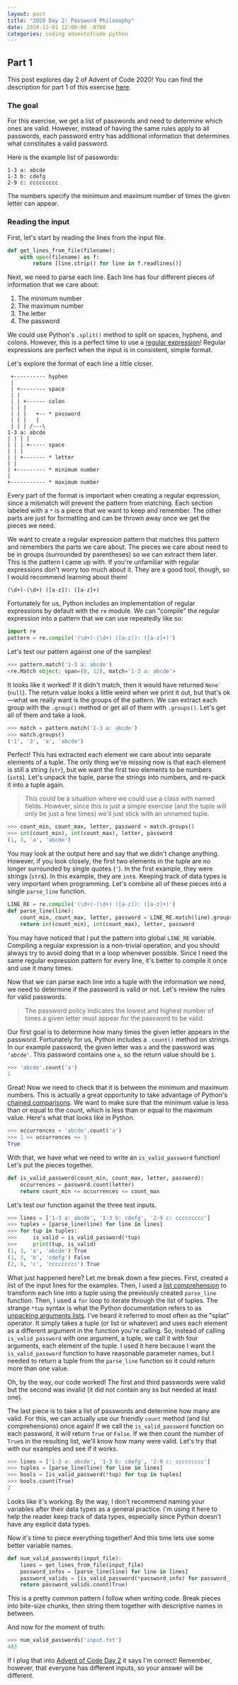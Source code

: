 ```yaml
---
layout: post
title: "2020 Day 2: Password Philosophy"
date: 2020-12-01 12:00:00 -0700
categories: coding adventofcode python
---
```


## Part 1

This post explores day 2 of Advent of Code 2020! You can find the description for part 1 of this exercise
[here](https://adventofcode.com/2020/day/2).


### The goal

For this exercise, we get a list of passwords and need to determine which ones are valid. However, instead of having the
same rules apply to all passwords, each password entry has additional information that determines what constitutes a
valid password.

Here is the example list of passwords:

```text
1-3 a: abcde
1-3 b: cdefg
2-9 c: ccccccccc
```

The numbers specify the minimum and maximum number of times the given letter can appear.


### Reading the input

First, let's start by reading the lines from the input file.

```python
def get_lines_from_file(filename):
    with open(filename) as f:
        return [line.strip() for line in f.readlines()]
```

Next, we need to parse each line. Each line has four different pieces of information that we care about:

  1. The minimum number
  2. The maximum number
  3. The letter
  4. The password

We could use Python's `.split()` method to split on spaces, hyphens, and colons. However, this is a perfect time to use
a [regular expression](https://www.regular-expressions.info/)! Regular expressions are perfect when the input is in
consistent, simple format.

Let's explore the format of each line a little closer.

```text
 +---------- hyphen
 |
 | +-------- space
 | |
 | | +------ colon
 | | |
 | | |   +-- * password
 | | |   |
 | | | /---\
1-3 a: abcde
| | | |
| | | +----- space
| | |
| | +------- * letter
| |
| +--------- * minimum number
|
+----------- * maximum number
```

Every part of the format is important when creating a regular expression, since a mismatch will prevent the pattern from
matching. Each section labeled with a `*` is a piece that we want to keep and remember. The other parts are just for
formatting and can be thrown away once we get the pieces we need.

We want to create a regular expression pattern that matches this pattern and remembers the parts we care about. The
pieces we care about need to be in groups (surrounded by parentheses) so we can extract them later. This is the pattern
I came up with. If you're unfamiliar with regular expressions don't worry too much about it. They are a good tool,
though, so I would recommend learning about them!

```text
(\d+)-(\d+) ([a-z]): ([a-z]+)
```

Fortunately for us, Python includes an implementation of regular expressions by default with the `re` module. We can
"compile" the regular expression into a pattern that we can use repeatedly like so:

```python
import re
pattern = re.compile('(\d+)-(\d+) ([a-z]): ([a-z]+)')
```

Let's test our pattern against one of the samples!

```python
>>> pattern.match('1-3 a: abcde')
<re.Match object; span=(0, 12), match='1-3 a: abcde'>
```

It looks like it worked! If it didn't match, then it would have returned `None` (`null`). The return value looks a
little weird when we print it out, but that's ok—what we really want is the groups of the pattern. We can extract each
group with the `.group()` method or get all of them with `.groups()`. Let's get all of them and take a look.

```python
>>> match = pattern.match('1-3 a: abcde')
>>> match.groups()
('1', '3', 'a', 'abcde')
```

Perfect! This has extracted each element we care about into separate elements of a tuple. The only thing we're missing
now is that each element is still a string (`str`), but we want the first two elements to be numbers (`int`s). Let's
unpack the tuple, parse the strings into numbers, and re-pack it into a tuple again.

> This could be a situation where we could use a class with named fields. However, since this is just a simple exercise
> (and the tuple will only be just a few times) we'll just stick with an unnamed tuple.

```python
>>> count_min, count_max, letter, password = match.groups()
>>> int(count_min), int(count_max), letter, password
(1, 3, 'a', 'abcde')
```

You may look at the output here and say that we didn't change anything. However, if you look closely, the first two
elements in the tuple are no longer surrounded by single quotes (`'`). In the first example, they were strings
(`str`s). In this example, they are `int`s. Keeping track of data types is very important when programming. Let's
combine all of these pieces into a single `parse_line` function.

```python
LINE_RE = re.compile('(\d+)-(\d+) ([a-z]): ([a-z]+)')
def parse_line(line):
    count_min, count_max, letter, password = LINE_RE.match(line).groups()
    return int(count_min), int(count_max), letter, password
```

You may have noticed that I put the pattern into global `LINE_RE` variable. Compiling a regular expression is a
non-trivial operation, and you should always try to avoid doing that in a loop whenever possible. Since I need the same
regular expression pattern for every line, it's better to compile it once and use it many times.

Now that we can parse each line into a tuple with the information we need, we need to determine if the password is valid
or not. Let's review the rules for valid passwords.

> The password policy indicates the lowest and highest number of times a given letter must appear for the password to be
> valid.

Our first goal is to determine how many times the given letter appears in the password. Fortunately for us, Python
includes a `.count()` method on strings. In our example password, the given letter was `a` and the password was
`'abcde'`. This password contains one `a`, so the return value should be `1`.

```python
>>> 'abcde'.count('a')
1
```

Great! Now we need to check that it is between the minimum and maximum numbers. This is actually a great opportunity to
take advantage of Python's [chained comparisons](https://docs.python.org/3/reference/expressions.html#comparisons). We
want to make sure that the minimum value is less than or equal to the count, which is less than or equal to the maximum
value. Here's what that looks like in Python.

```python
>>> occurrences = 'abcde'.count('a')
>>> 1 <= occurrences <= 3
True
```

With that, we have what we need to write an `is_valid_password` function! Let's put the pieces together.

```python
def is_valid_password(count_min, count_max, letter, password):
    occurrences = password.count(letter)
    return count_min <= occurrences <= count_max
```

Let's test our function against the three test inputs.

```python
>>> lines = ['1-3 a: abcde', '1-3 b: cdefg', '2-9 c: ccccccccc']
>>> tuples = [parse_line(line) for line in lines]
>>> for tup in tuples:
>>>     is_valid = is_valid_password(*tup)
>>>     print(tup, is_valid)
(1, 3, 'a', 'abcde') True
(1, 3, 'b', 'cdefg') False
(2, 9, 'c', 'ccccccccc') True
```

What just happened here? Let me break down a few pieces. First, created a list of the input lines for the
examples. Then, I used a [list
comprehension](https://docs.python.org/3/tutorial/datastructures.html#list-comprehensions) to transform each line into a
tuple using the previously created `parse_line` function. Then, I used a `for` loop to iterate through the list of
tuples. The strange `*tup` syntax is what the Python documentation refers to as [unpacking arguments
lists](https://docs.python.org/3/tutorial/controlflow.html#unpacking-argument-lists). I've heard it referred to most
often as the "splat" operator. It simply takes a tuple (or list or whatever) and uses each element as a different
argument in the function you're calling. So, instead of calling `is_valid_password` with one argument, a tuple, we call
it with four arguments, each element of the tuple. I used it here because I want the `is_valid_password` function to
have reasonable parameter names, but I needed to return a tuple from the `parse_line` function so it could return more
than one value.

Oh, by the way, our code worked! The first and third passwords were valid but the second was invalid (it did not contain
any `b`s but needed at least one).

The last piece is to take a list of passwords and determine how many are valid. For this, we can actually use our
friendly `count` method (and list comprehensions) once again! If we call the `is_valid_password` function on each
password, it will return `True` or `False`. If we then count the number of `True`s in the resulting list, we'll know how
many were valid. Let's try that with our examples and see if it works.

```python
>>> lines = ['1-3 a: abcde', '1-3 b: cdefg', '2-9 c: ccccccccc']
>>> tuples = [parse_line(line) for line in lines]
>>> bools = [is_valid_password(*tup) for tup in tuples]
>>> bools.count(True)
2
```

Looks like it's working. By the way, I don't recommend naming your variables after their data types as a general
practice. I'm using it here to help the reader keep track of data types, especially since Python doesn't have any
explicit data types.

Now it's time to piece everything together! And this time lets use some better variable names.

```python
def num_valid_passwords(input_file):
    lines = get_lines_from_file(input_file)
    password_infos = [parse_line(line) for line in lines]
    password_valids = [is_valid_password(*password_info) for password_info in password_infos]
    return password_valids.count(True)
```

This is a pretty common pattern I follow when writing code. Break pieces into bite-size chunks, then string them
together with descriptive names in between.

And now for the moment of truth:

```python
>>> num_valid_passwords('input.txt')
483
```

If I plug that into [Advent of Code Day 2](adventofcode.com/2020/) it says I'm correct! Remember, however, that everyone
has different inputs, so your answer will be different.
